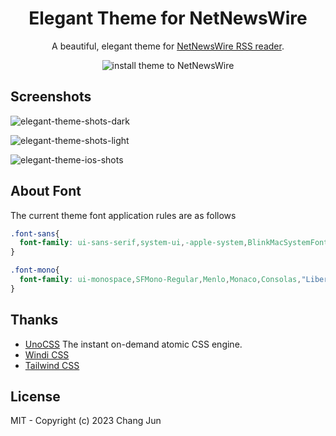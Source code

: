 <h1 align="center">Elegant Theme for NetNewsWire</h1>

<p align="center">A beautiful, elegant theme for <a href="https://netnewswire.com/">NetNewsWire RSS reader</a>.</p>
<p align="center">
  <img src="https://img.shields.io/badge/elegant--theme-downloads-00dd83" alt="install theme to NetNewsWire"></img>
</p>


## Screenshots

![elegant-theme-shots-dark](https://github.com/ChangJun2019/elegant-nnw/assets/32004895/35b3775f-54a2-4509-9c7b-61609dfdba1b)

![elegant-theme-shots-light](https://github.com/ChangJun2019/elegant-nnw/assets/32004895/400071fb-f368-48d3-8469-69849aad9b83)

![elegant-theme-ios-shots](https://github.com/ChangJun2019/elegant-nnw/assets/32004895/c40dca6b-a523-4070-b91a-c768a3af40cd)


## About Font

The current theme font application rules are as follows

```css
.font-sans{
  font-family: ui-sans-serif,system-ui,-apple-system,BlinkMacSystemFont,"Segoe UI",Roboto,"Helvetica Neue",Arial,"Noto Sans",sans-serif,"Apple Color Emoji","Segoe UI Emoji","Segoe UI Symbol","Noto Color Emoji";
}

.font-mono{
  font-family: ui-monospace,SFMono-Regular,Menlo,Monaco,Consolas,"Liberation Mono","Courier New",monospace
}
```

## Thanks

- [UnoCSS](https://github.com/unocss/unocss) The instant on-demand atomic CSS engine. 
- [Windi CSS](https://windicss.org/)
- [Tailwind CSS](https://tailwindcss.com/)


## License

MIT - Copyright (c) 2023 Chang Jun
